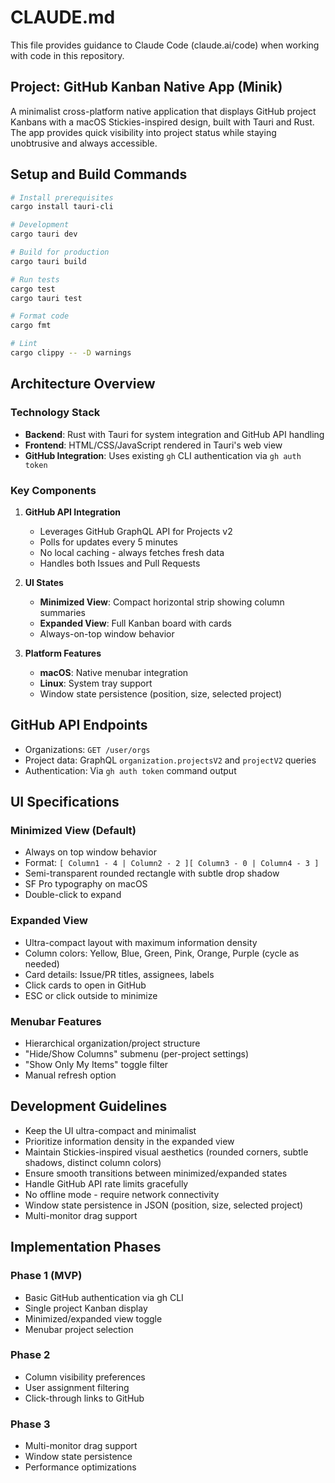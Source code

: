 # CLAUDE.md

This file provides guidance to Claude Code (claude.ai/code) when working with code in this repository.

## Project: GitHub Kanban Native App (Minik)

A minimalist cross-platform native application that displays GitHub project Kanbans with a macOS Stickies-inspired design, built with Tauri and Rust. The app provides quick visibility into project status while staying unobtrusive and always accessible.

## Setup and Build Commands

```bash
# Install prerequisites
cargo install tauri-cli

# Development
cargo tauri dev

# Build for production
cargo tauri build

# Run tests
cargo test
cargo tauri test

# Format code
cargo fmt

# Lint
cargo clippy -- -D warnings
```

## Architecture Overview

### Technology Stack
- **Backend**: Rust with Tauri for system integration and GitHub API handling
- **Frontend**: HTML/CSS/JavaScript rendered in Tauri's web view
- **GitHub Integration**: Uses existing `gh` CLI authentication via `gh auth token`

### Key Components

1. **GitHub API Integration**
   - Leverages GitHub GraphQL API for Projects v2
   - Polls for updates every 5 minutes
   - No local caching - always fetches fresh data
   - Handles both Issues and Pull Requests

2. **UI States**
   - **Minimized View**: Compact horizontal strip showing column summaries
   - **Expanded View**: Full Kanban board with cards
   - Always-on-top window behavior

3. **Platform Features**
   - **macOS**: Native menubar integration
   - **Linux**: System tray support
   - Window state persistence (position, size, selected project)

## GitHub API Endpoints

- Organizations: `GET /user/orgs`
- Project data: GraphQL `organization.projectsV2` and `projectV2` queries
- Authentication: Via `gh auth token` command output

## UI Specifications

### Minimized View (Default)
- Always on top window behavior
- Format: `[ Column1 - 4 | Column2 - 2 ][ Column3 - 0 | Column4 - 3 ]`
- Semi-transparent rounded rectangle with subtle drop shadow
- SF Pro typography on macOS
- Double-click to expand

### Expanded View
- Ultra-compact layout with maximum information density
- Column colors: Yellow, Blue, Green, Pink, Orange, Purple (cycle as needed)
- Card details: Issue/PR titles, assignees, labels
- Click cards to open in GitHub
- ESC or click outside to minimize

### Menubar Features
- Hierarchical organization/project structure
- "Hide/Show Columns" submenu (per-project settings)
- "Show Only My Items" toggle filter
- Manual refresh option

## Development Guidelines

- Keep the UI ultra-compact and minimalist
- Prioritize information density in the expanded view
- Maintain Stickies-inspired visual aesthetics (rounded corners, subtle shadows, distinct column colors)
- Ensure smooth transitions between minimized/expanded states
- Handle GitHub API rate limits gracefully
- No offline mode - require network connectivity
- Window state persistence in JSON (position, size, selected project)
- Multi-monitor drag support

## Implementation Phases

### Phase 1 (MVP)
- Basic GitHub authentication via gh CLI
- Single project Kanban display
- Minimized/expanded view toggle
- Menubar project selection

### Phase 2
- Column visibility preferences
- User assignment filtering
- Click-through links to GitHub

### Phase 3
- Multi-monitor drag support
- Window state persistence
- Performance optimizations